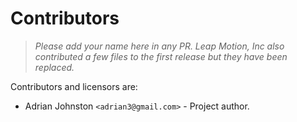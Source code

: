# Contributors

> _Please add your name here in any PR. Leap Motion, Inc also contributed a few
> files to the first release but they have been replaced._

Contributors and licensors are:

- Adrian Johnston `<adrian3@gmail.com>` - Project author.

